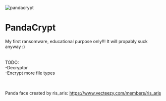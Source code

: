 ![pandacrypt](https://user-images.githubusercontent.com/58401384/174783727-59fe7a24-3c54-4e94-b381-fd2c6f52d2ed.png)
# PandaCrypt
My first ransomware, educational purpose only!!! It will propably suck anyway :) <br /><br /><br />
TODO:<br />
-Decryptor<br />
-Encrypt more file types <br /><br /><br />

Panda face created by ris_aris: https://www.vecteezy.com/members/ris_aris
